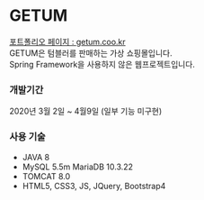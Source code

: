 # GETUM
[포트폴리오 페이지 : getum.coo.kr](http://getum.coo.kr)   
GETUM은 텀블러를 판매하는 가상 쇼핑몰입니다.   
Spring Framework을 사용하지 않은 웹프로젝트입니다.   

### 개발기간
2020년 3월 2일 ~ 4월9일 (일부 기능 미구현)

### 사용 기술
* JAVA 8
* MySQL 5.5m MariaDB 10.3.22
* TOMCAT 8.0
* HTML5, CSS3, JS, JQuery, Bootstrap4
